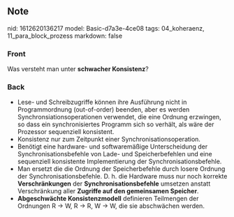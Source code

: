 ## Note
nid: 1612620136217
model: Basic-d7a3e-4ce08
tags: 04_koheraenz, 11_para_block_prozess
markdown: false

### Front
Was versteht man unter <strong>schwacher Konsistenz</strong>?

### Back
<ul>
  <li>Lese- und Schreibzugriffe können ihre Ausführung nicht in
  Programmordnung (out-of-order) beenden, aber es werden
  Synchronsiationsoperationen verwendet, die eine Ordnung
  erzwingen, so dass ein synchronisiertes Programm sich so verhält,
  als wäre der Prozessor sequenziell konsistent.
  <li>Konsistenz nur zum Zeitpunkt einer Synchronisationsoperation.
  <li>Benötigt eine hardware- und softwaremäßige Unterscheidung der
  Synchronisationsbefehle von Lade- und Speicherbefehlen und eine
  sequenziell konsistente Implementierung der
  Synchronisationsbefehle.
  <li>Man ersetzt die die Ordnung der Speicherbefehle durch losere
  Ordnung der Synchronisationsbefehle. D. h. die Hardware muss nur
  noch korrekte <b>Verschränkungen</b> der
  <b>Synchronisationsbefehle</b> umsetzen anstatt Verschränkung
  aller <b>Zugriffe auf den gemeinsamen Speicher</b>.
  <li><strong>Abgeschwächte Konsistenzmodell</strong> definieren
  Teilmengen der Ordnungen R → W, R → R, W → W, die sie abschwächen
  werden.
</ul>
